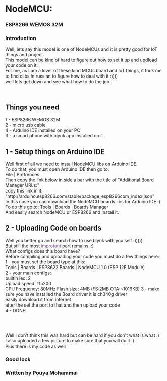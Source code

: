 # NodeMCU:
### ESP8266 WEMOS 32M

<p>
<h3>Introduction</h3>  
Well, lets say this model is one of NodeMCUs and it is pretty good for IoT things and project.<br>
This model can be kind of hard to figure out how to set it up and updload your code on it.<br>
For me, as I am a lover of these kind MCUs board and IoT things, it took me to find clibs in russian 
to figure how to deal with it :))))<br>
well lets get down and see what how to do the job.<br>
</p>
<br>

## Things you need
<p>
1 - ESP8266 WEMOS 32M <br>
2 - micro usb cable <br>
4 - Arduino IDE installed on your PC <br>
3 - a smart phone with blynk app installed on it <br>
</p>

## 1 - Setup things on Arduino IDE
<p>
Well first of all we need to install NodeMCU libs on Arduino IDE. <br>
To do that, you must open Arduino IDE then go to:<br>
File | Prefrences <br>
Then copy the link below in side a bar with the title of "Additional Board Manager URLs:"<br>
copy this link in it: "http://arduino.esp8266.com/stable/package_esp8266com_index.json" <br>
In this case you can download the NodeMCU boards libs for Arduino IDE :) <br>
To do this go to:  Tools | Boards | Boards Manager <br>
And easily search NodeMCU or ESP8266 and Install it.
</p>

## 2 - Uploading Code on boards
<p>
Well you better go and search how to use blynk with you self :)))))<br>
But still the most <span style="color:rgb(125, 82, 150)">improtant</span> part remains. :) <br>
What configs does this board have? <br>
Before compiling and uploading your code you must do a few things here: <br>
1 - you must set the board type at this:<br>
  Tools | Boards | ESP8622 Boards | NodeMCU 1.0 (ESP 12E Module) <br>
2 - your main configs:<br>
  builtin led: 2<br>
  Upload speed: 115200 <br>
  CPU Frequency: 80MHz
  Flash size: 4MB (FS:2MB OTA:~1019KB) 
3 - make sure you have installed the Board driver
  it is ch340g driver <br>
  easily download it from internet <br>
  after the set the port to that and then upload your code <br>
 4 - DONE!
</p>
<br>
<br>

Well I don't think this was hard but can be hard if you don't what is what :)<br>
I also uploaded a few picture to make sure that you will do it :)<br>
Plus there is my code as well<br>

### Good lock
### Written by Pouya Mohammai
